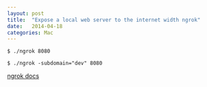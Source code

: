 ```yaml
---
layout: post
title:  "Expose a local web server to the internet width ngrok"
date:   2014-04-18
categories: Mac
---
```


```
$ ./ngrok 8080
```

```
$ ./ngrok -subdomain="dev" 8080
```

<a href="https://ngrok.com/docs/" target="_blank">ngrok docs</a>